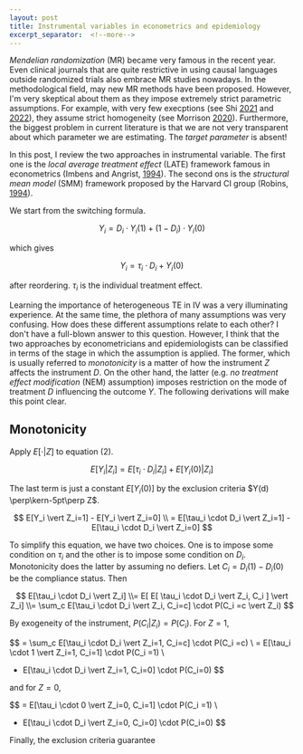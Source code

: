 ```yaml
---
layout: post
title: Instrumental variables in econometrics and epidemiology
excerpt_separator:  <!--more-->
---
```


_Mendelian randomization_ (MR) became very famous in the recent year.
Even clinical journals that are quite restrictive in using causal languages outside randomized trials also embrace MR studies nowadays.
In the methodological field, may new MR methods have been proposed.
However, I'm very skeptical about them as they impose extremely strict parametric assumptions.
For example, with very few execptions (see Shi [2021](https://pubmed.ncbi.nlm.nih.gov/34847085/) and [2022](https://bmcmedresmethodol.biomedcentral.com/articles/10.1186/s12874-021-01449-w)), they assume strict homogeneity (see Morrison [2020](https://pubmed.ncbi.nlm.nih.gov/32451458/)).
Furthermore, the biggest problem in current literature is that we are not very transparent about which parameter we are estimating. 
The _target parameter_ is absent!

In this post, I review the two approaches in instrumental variable.
The first one is the _local average treatment effect_ (LATE) framework famous in econometrics (Imbens and Angrist, [1994](https://www.jstor.org/stable/2951620?seq=1)).
The second ons is the _structural mean model_ (SMM) framework proposed by the Harvard CI group (Robins, [1994](https://www.tandfonline.com/doi/abs/10.1080/03610929408831393)). 

We start from the switching formula.

$$ Y_i = D_i \cdot Y_i(1) + (1-D_i) \cdot Y_i(0) $$

which gives

$$ Y_i = \tau_i \cdot D_i + Y_i(0) $$

after reordering.
$\tau_i$ is the individual treatment effect. 

Learning the importance of heterogeneous TE in IV was a very illuminating experience.
At the same time, the plethora of many assumptions was very confusing.
How does these different assumptions relate to each other?
I don't have a full-blown answer to this question.
However, I think that the two approaches by econometricians and epidemiologists can be classified in terms of the stage in which the assumption is applied.
The former, which is usually referred to _monotonicity_ is a matter of how the instrument $Z$ affects the instrument $D$.
On the other hand, the latter (e.g. _no treatment effect modification_ (NEM) assumption) imposes restriction on the mode of treatment $D$ influencing the outcome $Y$.
The following derivations will make this point clear.

## Monotonicity
Apply $E[\cdot \vert Z]$ to equation (2).

$$ E[Y_i \vert Z_i] = E[\tau_i \cdot D_i \vert Z_i] + E[Y_i(0) \vert Z_i] $$

The last term is just a constant $E[Y_i(0)]$ by the exclusion criteria $Y(d) \perp\kern-5pt\perp Z$.

$$ E[Y_i \vert Z_i=1] - E[Y_i \vert Z_i=0] \\
= E[\tau_i \cdot D_i \vert Z_i=1] - E[\tau_i \cdot D_i \vert Z_i=0]
$$

To simplify this equation, we have two choices.
One is to impose some condition on $\tau_i$ and the other is to impose some condition on $D_i$.
Monotonicity does the latter by assuming no defiers.
Let $C_i = D_i(1) - D_i(0)$ be the compliance status.
Then 

$$
E[\tau_i \cdot D_i \vert Z_i] 
\\= E[ E[ \tau_i \cdot D_i \vert Z_i, C_i ] \vert Z_i]
\\= \sum_c E[\tau_i \cdot D_i \vert Z_i, C_i=c] \cdot P(C_i =c \vert Z_i)
$$

By exogeneity of the instrument, $P(C_i \vert Z_i) = P(C_i)$.
For $Z=1$,

$$
= \sum_c E[\tau_i \cdot D_i \vert Z_i=1, C_i=c] \cdot P(C_i =c) \\
= E[\tau_i \cdot 1 \vert Z_i=1, C_i=1] \cdot P(C_i =1) \\
+ E[\tau_i \cdot D_i \vert Z_i=1, C_i=0] \cdot P(C_i=0)
$$

and for $Z=0$,

$$
= E[\tau_i \cdot 0 \vert Z_i=0, C_i=1] \cdot P(C_i =1) \\
+ E[\tau_i \cdot D_i \vert Z_i=0, C_i=0] \cdot P(C_i=0)
$$

Finally, the exclusion criteria guarantee





